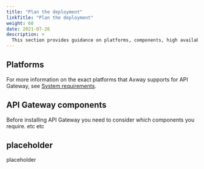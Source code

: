 ```yaml
---
title: "Plan the deployment"
linkTitle: "Plan the deployment"
weight: 60
date: 2021-07-26
description: >
  This section provides guidance on platforms, components, high availability, and connections to other products when planning your deployment.
---
```


## Platforms

For more information on the exact platforms that Axway supports for API Gateway, see [System requirements](/docs/apim_installation/apigtw_install/system_requirements).

## API Gateway components

Before installing API Gateway you need to consider which components you require. etc etc

## placeholder

placeholder
